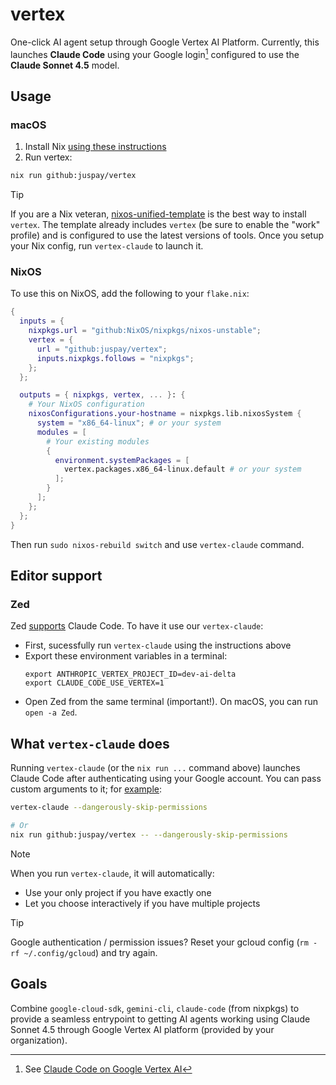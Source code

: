 # vertex

One-click AI agent setup through Google Vertex AI Platform. Currently, this launches **Claude Code** using your Google login[^cc] configured to use the **Claude Sonnet 4.5** model.

[^cc]: See [Claude Code on Google Vertex AI](https://docs.anthropic.com/en/docs/claude-code/google-vertex-ai)

## Usage

### macOS

1. Install Nix [using these instructions](https://nixos.asia/en/install)
1. Run vertex:
  ```sh
  nix run github:juspay/vertex
  ```

> [!TIP]
> If you are a Nix veteran, [nixos-unified-template](https://github.com/juspay/nixos-unified-template) is the best way to install `vertex`. The template already includes `vertex` (be sure to enable the "work" profile) and is configured to use the latest versions of tools. Once you setup your Nix config, run `vertex-claude` to launch it.

### NixOS

To use this on NixOS, add the following to your `flake.nix`:

```nix
{
  inputs = {
    nixpkgs.url = "github:NixOS/nixpkgs/nixos-unstable";
    vertex = {
      url = "github:juspay/vertex";
      inputs.nixpkgs.follows = "nixpkgs";
    };
  };

  outputs = { nixpkgs, vertex, ... }: {
    # Your NixOS configuration
    nixosConfigurations.your-hostname = nixpkgs.lib.nixosSystem {
      system = "x86_64-linux"; # or your system
      modules = [
        # Your existing modules
        {
          environment.systemPackages = [
            vertex.packages.x86_64-linux.default # or your system
          ];
        }
      ];
    };
  };
}
```

Then run `sudo nixos-rebuild switch` and use `vertex-claude` command.

## Editor support

### Zed

Zed [supports](https://zed.dev/blog/claude-code-via-acp) Claude Code. To have it use our `vertex-claude`:

- First, sucessfully run `vertex-claude` using the instructions above
- Export these environment variables in a terminal:
  ```
  export ANTHROPIC_VERTEX_PROJECT_ID=dev-ai-delta
  export CLAUDE_CODE_USE_VERTEX=1
  ```
- Open Zed from the same terminal (important!). On macOS, you can run `open -a Zed`.


## What `vertex-claude` does

Running `vertex-claude` (or the `nix run ...` command above) launches Claude Code after authenticating using your Google account. You can pass custom arguments to it; for [example](https://www.anthropic.com/engineering/claude-code-best-practices#d-safe-yolo-mode):

```sh
vertex-claude --dangerously-skip-permissions

# Or
nix run github:juspay/vertex -- --dangerously-skip-permissions
```

> [!NOTE]
> When you run `vertex-claude`, it will automatically:
> - Use your only project if you have exactly one
> - Let you choose interactively if you have multiple projects

> [!TIP]
> Google authentication / permission issues? Reset your gcloud config (`rm -rf ~/.config/gcloud`) and try again.


## Goals

Combine `google-cloud-sdk`, `gemini-cli`, `claude-code` (from nixpkgs) to provide a seamless entrypoint to getting AI agents working using Claude Sonnet 4.5 through Google Vertex AI platform (provided by your organization).
